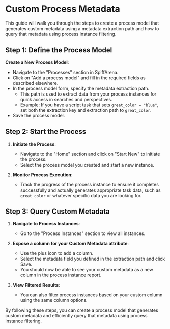 # Custom Process Metadata

This guide will walk you through the steps to create a process model that generates custom metadata using a metadata extraction path and how to query that metadata using process instance filtering.

## Step 1: Define the Process Model

**Create a New Process Model**:

- Navigate to the "Processes" section in SpiffArena.
- Click on "Add a process model" and fill in the required fields as described elsewhere.
- In the process model form, specify the metadata extraction path.
  - This path is used to extract data from your process instances for quick access in searches and perspectives.
  - Example: If you have a script task that sets `great_color = "blue"`, set both the extraction key and extraction path to `great_color`.
- Save the process model.

## Step 2: Start the Process

1. **Initiate the Process**:

   - Navigate to the "Home" section and click on "Start New" to initiate the process.
   - Select the process model you created and start a new instance.

2. **Monitor Process Execution**:
   - Track the progress of the process instance to ensure it completes successfully and actually generates appropriate task data, such as `great_color` or whatever specific data you are looking for.

## Step 3: Query Custom Metadata

1. **Navigate to Process Instances**:

   - Go to the "Process Instances" section to view all instances.

2. **Expose a column for your Custom Metadata attribute**:

   - Use the plus icon to add a column.
   - Select the metadata field you defined in the extraction path and click Save.
   - You should now be able to see your custom metadata as a new column in the process instance report.

3. **View Filtered Results**:
   - You can also filter process instances based on your custom column using the same column options.

By following these steps, you can create a process model that generates custom metadata and efficiently query that metadata using process instance filtering.

```{tags} how_to_guide, building_diagrams
```
